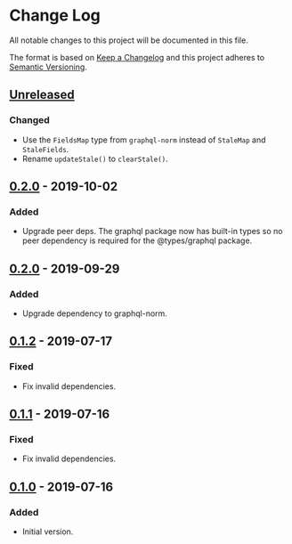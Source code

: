 # Change Log

All notable changes to this project will be documented in this file.

The format is based on [Keep a Changelog](http://keepachangelog.com/)
and this project adheres to [Semantic Versioning](http://semver.org/).

## [Unreleased](https://github.com/dividab/graphql-norm-stale/compare/v0.3.0...master)

### Changed

- Use the `FieldsMap` type from `graphql-norm` instead of `StaleMap` and `StaleFields`.
- Rename `updateStale()` to `clearStale()`.

## [0.2.0](https://github.com/dividab/graphql-norm-stale/compare/v0.2.0...v0.3.0) - 2019-10-02

### Added

- Upgrade peer deps. The graphql package now has built-in types so no peer dependency is required for the @types/graphql package.

## [0.2.0](https://github.com/dividab/graphql-norm-stale/compare/v0.1.2...v0.2.0) - 2019-09-29

### Added

- Upgrade dependency to graphql-norm.

## [0.1.2](https://github.com/dividab/graphql-norm-stale/compare/v0.1.1...v0.1.2) - 2019-07-17

### Fixed

- Fix invalid dependencies.

## [0.1.1](https://github.com/dividab/graphql-norm-stale/compare/v0.1.0...v0.1.1) - 2019-07-16

### Fixed

- Fix invalid dependencies.

## [0.1.0](https://github.com/dividab/graphql-norm-stale/compare/...v0.1.0) - 2019-07-16

### Added

- Initial version.

